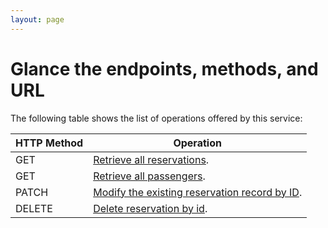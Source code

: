 ```yaml
---
layout: page
---
```


# Glance the endpoints, methods, and URL

The following table shows the list of operations offered by this service:


| HTTP Method | Operation  | 
|---|---|
| GET  | [Retrieve all reservations](../reference/reservations-get-all-reservations.md). |
| GET  | [Retrieve all passengers](../reference/passengers-get-all-passengers.md). |
| PATCH  | [Modify the existing reservation record by ID](../reference/reservations-update-by-id.md). |
| DELETE  | [Delete reservation by id](../reference/reservation-delete-reservation-by-id). | 



